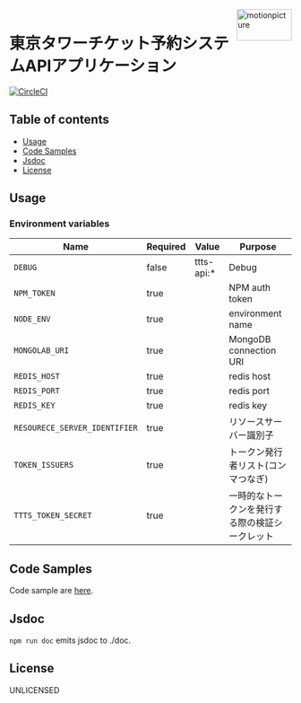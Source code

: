 <img src="https://motionpicture.jp/images/common/logo_01.svg" alt="motionpicture" title="motionpicture" align="right" height="56" width="98"/>

# 東京タワーチケット予約システムAPIアプリケーション

[![CircleCI](https://circleci.com/gh/motionpicture/ttts-api.svg?style=svg&circle-token=86631838a9e32607779c65e3507c1618a563f5f4)](https://circleci.com/gh/motionpicture/ttts-api)


## Table of contents

* [Usage](#usage)
* [Code Samples](#code-samples)
* [Jsdoc](#jsdoc)
* [License](#license)

## Usage

### Environment variables

| Name                          | Required | Value      | Purpose                         |
| ----------------------------- | -------- | ---------- | ------------------------------- |
| `DEBUG`                       | false    | ttts-api:* | Debug                           |
| `NPM_TOKEN`                   | true     |            | NPM auth token                  |
| `NODE_ENV`                    | true     |            | environment name                |
| `MONGOLAB_URI`                | true     |            | MongoDB connection URI          |
| `REDIS_HOST`                  | true     |            | redis host                      |
| `REDIS_PORT`                  | true     |            | redis port                      |
| `REDIS_KEY`                   | true     |            | redis key                       |
| `RESOURECE_SERVER_IDENTIFIER` | true     |            | リソースサーバー識別子                  |
| `TOKEN_ISSUERS`               | true     |            | トークン発行者リスト(コンマつなぎ)           |
| `TTTS_TOKEN_SECRET`           | true     |            | 一時的なトークンを発行する際の検証シークレット |

## Code Samples

Code sample are [here](https://github.com/motionpicture/ttts-api/tree/master/example).

## Jsdoc

`npm run doc` emits jsdoc to ./doc.

## License

UNLICENSED
